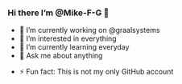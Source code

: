 ### Hi there I’m @Mike-F-G 👋

<!--
**Mike-F-G/Mike-F-G** is a ✨ _special_ ✨ repository because its `README.md` (this file) appears on your GitHub profile.
-->
- 🔭 I’m currently working on @graalsystems
- 👀 I’m interested in everything
- 🌱 I’m currently learning everyday
- 💬 Ask me about anything
<!-- 
- 👯 I’m looking to collaborate on ...
- 🤔 I’m looking for help with ...
- 📫 How to reach me: ...
- 😄 Pronouns: ...
-->
- ⚡ Fun fact: This is not my only GitHub account

